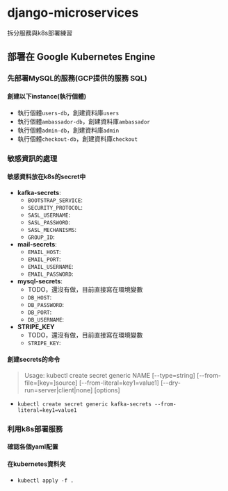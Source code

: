 # django-microservices
拆分服務與k8s部署練習
## 部署在 Google Kubernetes Engine

### 先部署MySQL的服務(GCP提供的服務 SQL)
#### 創建以下instance(執行個體)
* 執行個體`users-db`，創建資料庫`users`
* 執行個體`ambassador-db`，創建資料庫`ambassador`
* 執行個體`admin-db`，創建資料庫`admin`
* 執行個體`checkout-db`，創建資料庫`checkout`

### 敏感資訊的處理
#### 敏感資料放在k8s的secret中
* **kafka-secrets**:
  - `BOOTSTRAP_SERVICE`: 
  - `SECURITY_PROTOCOL`:
  - `SASL_USERNAME`: 
  - `SASL_PASSWORD`: 
  - `SASL_MECHANISMS`: 
  - `GROUP_ID`:
* **mail-secrets**: 
  - `EMAIL_HOST`:
  - `EMAIL_PORT`:
  - `EMAIL_USERNAME`:
  - `EMAIL_PASSWORD`:
* **mysql-secrets**:
  - TODO，還沒有做，目前直接寫在環境變數
  - `DB_HOST`:
  - `DB_PASSWORD`:
  - `DB_PORT`:
  - `DB_USERNAME`:
* **STRIPE_KEY**
  - TODO，還沒有做，目前直接寫在環境變數
  - `STRIPE_KEY`:
#### 創建secrets的命令
> Usage:
  kubectl create secret generic NAME [--type=string] [--from-file=[key=]source] [--from-literal=key1=value1]
[--dry-run=server|client|none] [options]
* `kubectl create secret generic kafka-secrets --from-literal=key1=value1`

### 利用k8s部署服務
#### 確認各個yaml配置
#### 在kubernetes資料夾
* `kubectl apply -f .`